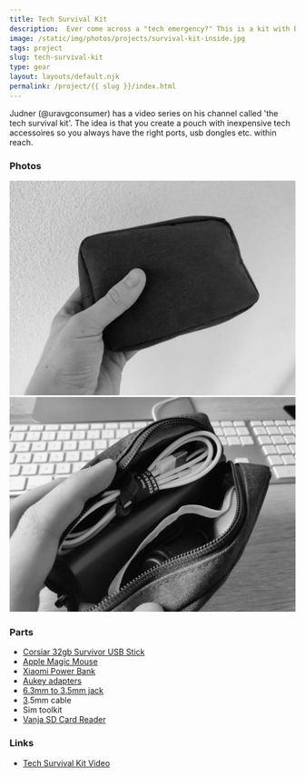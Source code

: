 ```yaml
---
title: Tech Survival Kit
description:  Ever come across a "tech emergency?" This is a kit with bits for any situation.
image: /static/img/photos/projects/survival-kit-inside.jpg
tags: project
slug: tech-survival-kit
type: gear
layout: layouts/default.njk
permalink: /project/{{ slug }}/index.html
---
```


Judner (@uravgconsumer) has a video series on his channel called 'the tech survival kit'. The idea is that you create a pouch with inexpensive tech accessoires so you always have the right ports, usb dongles etc. within reach.

### Photos
![Tech survival kit outside](/static/img/photos/projects/survival-kit.jpg)
![Tech survival kit inside](/static/img/photos/projects/survival-kit-inside.jpg)

### Parts

- [Corsiar 32gb Survivor USB Stick](https://www.corsair.com/us/en/Categories/Products/Storage/USB-Drives/flash-survivor-stealth-config/p/CMFSS3B-32GB)
- [Apple Magic Mouse](https://www.apple.com/uk/shop/product/MLA02Z/A/magic-mouse-2-silver)
- [Xiaomi Power Bank](https://www.mi.com/global/powerbank)
- [Aukey adapters](https://www.amazon.de/AUKEY-Adapter-Konverter-Widerstand-Samsung/dp/B01ASKRL0S/ref=sr_1_4?__mk_nl_NL=%C3%85M%C3%85%C5%BD%C3%95%C3%91&keywords=aukey+usb+c+adapter&qid=1565790091&s=gateway&sr=8-4)
- [6.3mm to 3.5mm jack](https://www.amazon.de/Posugear-Klinkenstecker-Vergoldete-Kopfh%C3%B6rer-Lautsprecher-Gelb/dp/B073NXQ35H/ref=sr_1_4?__mk_nl_NL=%C3%85M%C3%85%C5%BD%C3%95%C3%91&keywords=kopfh%C3%B6rer+adapter&qid=1565782446&s=gateway&sr=8-4)
- [3](http://3.mm).5mm  cable
- Sim toolkit
- [Vanja SD Card Reader](https://www.amazon.de/Vanja-Speicherkartenleser-Kartenleser-Adapter-unterst%C3%BCtzt/dp/B01JJ1VDQK/ref=sr_1_4?__mk_nl_NL=%C3%85M%C3%85%C5%BD%C3%95%C3%91&keywords=vanja+sd&qid=1565790146&s=gateway&smid=A2L83N6ZLDUDKM&sr=8-4)

### Links
* [Tech Survival Kit Video](https://www.youtube.com/watch?v=pG608YXkh5U)
